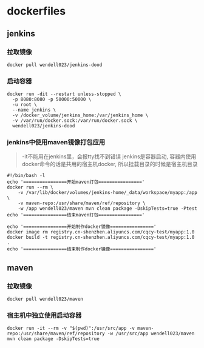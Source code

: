# dockerfiles

## jenkins
### 拉取镜像
```
docker pull wendell023/jenkins-dood
```

### 启动容器
```
docker run -dit --restart unless-stopped \
  -p 8080:8080 -p 50000:50000 \
  -u root \
  --name jenkins \
  -v /docker_volume/jenkins_home:/var/jenkins_home \
  -v /var/run/docker.sock:/var/run/docker.sock \
  wendell023/jenkins-dood
```
### jenkins中使用maven镜像打包应用
> -it不能用在jenkins里，会报tty找不到错误
> jenkins是容器启动, 容器内使用docker命令的话是共用的宿主机docker, 所以挂载目录的时候是宿主机目录
```
#!/bin/bash -l
echo '================开始maven打包================'
docker run --rm \
    -v /var/lib/docker/volumes/jenkins-home/_data/workspace/myapp:/app \
    -v maven-repo:/usr/share/maven/ref/repository \
    -w /app wendell023/maven mvn clean package -DskipTests=true -Ptest
echo '================结束maven打包================'

echo '================开始制作docker镜像================'
docker image rm registry.cn-shenzhen.aliyuncs.com/cqcy-test/myapp:1.0
docker build -t registry.cn-shenzhen.aliyuncs.com/cqcy-test/myapp:1.0 .
echo '================结束制作docker镜像================'
```



## maven
### 拉取镜像
```
docker pull wendell023/maven
```

### 宿主机中独立使用启动容器
```
docker run -it --rm -v "$(pwd)":/usr/src/app -v maven-repo:/usr/share/maven/ref/repository -w /usr/src/app wendell023/maven mvn clean package -DskipTests=true
```